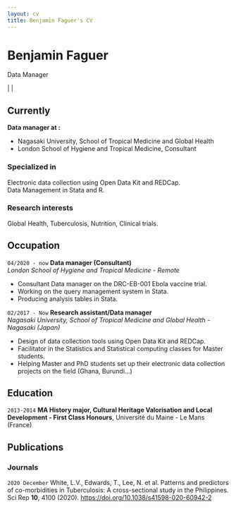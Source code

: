 ```yaml
---
layout: cv
title: Benjamin Faguer's CV
---
```


<head>
<script src="https://kit.fontawesome.com/b8bf574a75.js" crossorigin="anonymous"></script>
</head>

# Benjamin Faguer
Data Manager

<div id="webaddress">
<a href="mailto:benjamin.faguer@tutanota.com"><i class="fas fa-envelope"></i></a>
| <a href="https://www.linkedin.com/in/benjamin-faguer-92b59282/"><i class="fab fa-linkedin"></i></a>
| <a href="https://github.com/benjaminFaguer"><i class="fab fa-github"></i></a>
</div>


## Currently

**Data manager at :**
* Nagasaki University, School of Tropical Medicine and Global Health
* London School of Hygiene and Tropical Medicine, Consultant

### Specialized in

Electronic data collection using Open Data Kit and REDCap.  
Data Management in Stata and R.

### Research interests

Global Health, Tuberculosis, Nutrition, Clinical trials.

## Occupation

`04/2020 - now`
__Data manager (Consultant)__  
_London School of Hygiene and Tropical Medicine - Remote_

- Consultant Data manager on the DRC-EB-001 Ebola vaccine trial.
- Working on the query management system in Stata.
- Producing analysis tables in Stata.

`02/2017 - Now`
__Research assistant/Data manager__  
_Nagasaki University, School of Tropical Medicine and Global Health - Nagasaki (Japan)_

- Design of data collection tools using Open Data Kit and REDCap.
- Facilitator in the Statistics and Statistical computing classes for Master students.
- Helping Master and PhD students set up their electronic data collection projects on the field (Ghana, Burundi…)

## Education

`2013-2014`
__MA History major, Cultural Heritage Valorisation and Local Development - First Class Honours__, Université du Maine - Le Mans (France)


## Publications

<!-- A list is also available [online](http://scholar.google.co.uk/citations?user=LTOTl0YAAAAJ) -->

### Journals

`2020 December`
White, L.V., Edwards, T., Lee, N. et al. Patterns and predictors of co-morbidities in Tuberculosis: A cross-sectional study in the Philippines. Sci Rep **10**, 4100 (2020). https://doi.org/10.1038/s41598-020-60942-2


<!-- ### Footer

Last updated: June 2021 -->


